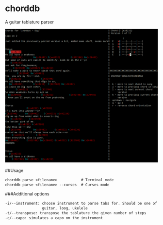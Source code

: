 chorddb
=======

A guitar tablature parser

![chorddb in curses mode](./images/curses.png)

##Usage

```
chorddb parse <filename>           # Terminal mode
chorddb parse <filename> --curses  # Curses mode
```

###Additional options

```
-i/--instrument: choose instrument to parse tabs for. Should be one of
                 guitar, loog, ukelele
-t/--transpose: transpose the tablature the given number of steps
-c/--capo: simulates a capo on the instrument
```

